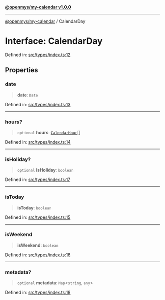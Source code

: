 [**@openmys/my-calendar v1.0.0**](../README.md)

***

[@openmys/my-calendar](../globals.md) / CalendarDay

# Interface: CalendarDay

Defined in: [src/types/index.ts:12](https://github.com/openmys/my-calendar/blob/96ebce4306bfb6a4ab4c4297a9b422c56933c5da/src/types/index.ts#L12)

## Properties

### date

> **date**: `Date`

Defined in: [src/types/index.ts:13](https://github.com/openmys/my-calendar/blob/96ebce4306bfb6a4ab4c4297a9b422c56933c5da/src/types/index.ts#L13)

***

### hours?

> `optional` **hours**: [`CalendarHour`](CalendarHour.md)[]

Defined in: [src/types/index.ts:14](https://github.com/openmys/my-calendar/blob/96ebce4306bfb6a4ab4c4297a9b422c56933c5da/src/types/index.ts#L14)

***

### isHoliday?

> `optional` **isHoliday**: `boolean`

Defined in: [src/types/index.ts:17](https://github.com/openmys/my-calendar/blob/96ebce4306bfb6a4ab4c4297a9b422c56933c5da/src/types/index.ts#L17)

***

### isToday

> **isToday**: `boolean`

Defined in: [src/types/index.ts:15](https://github.com/openmys/my-calendar/blob/96ebce4306bfb6a4ab4c4297a9b422c56933c5da/src/types/index.ts#L15)

***

### isWeekend

> **isWeekend**: `boolean`

Defined in: [src/types/index.ts:16](https://github.com/openmys/my-calendar/blob/96ebce4306bfb6a4ab4c4297a9b422c56933c5da/src/types/index.ts#L16)

***

### metadata?

> `optional` **metadata**: `Map`\<`string`, `any`\>

Defined in: [src/types/index.ts:18](https://github.com/openmys/my-calendar/blob/96ebce4306bfb6a4ab4c4297a9b422c56933c5da/src/types/index.ts#L18)
